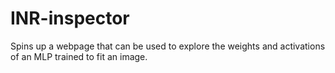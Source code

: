 # INR-inspector
Spins up a webpage that can be used to explore the weights and activations of an MLP trained to fit an image.
